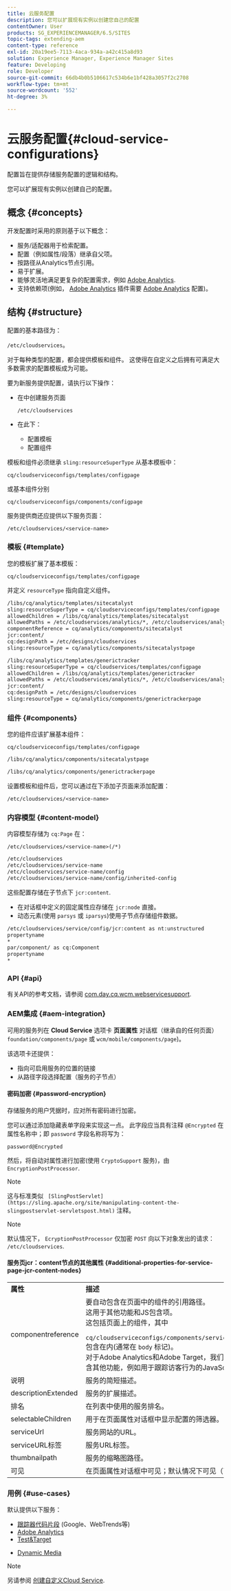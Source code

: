 ```yaml
---
title: 云服务配置
description: 您可以扩展现有实例以创建您自己的配置
contentOwner: User
products: SG_EXPERIENCEMANAGER/6.5/SITES
topic-tags: extending-aem
content-type: reference
exl-id: 20a19ee5-7113-4aca-934a-a42c415a8d93
solution: Experience Manager, Experience Manager Sites
feature: Developing
role: Developer
source-git-commit: 66db4b0b5106617c534b6e1bf428a3057f2c2708
workflow-type: tm+mt
source-wordcount: '552'
ht-degree: 3%

---
```


# 云服务配置{#cloud-service-configurations}

配置旨在提供存储服务配置的逻辑和结构。

您可以扩展现有实例以创建自己的配置。

## 概念 {#concepts}

开发配置时采用的原则基于以下概念：

* 服务/适配器用于检索配置。
* 配置（例如属性/段落）继承自父项。
* 按路径从Analytics节点引用。
* 易于扩展。
* 能够灵活地满足更复杂的配置需求，例如 [Adobe Analytics](/help/sites-administering/marketing-cloud.md#integrating-with-adobe-analytics).
* 支持依赖项(例如， [Adobe Analytics](/help/sites-administering/marketing-cloud.md#integrating-with-adobe-analytics) 插件需要 [Adobe Analytics](/help/sites-administering/marketing-cloud.md#integrating-with-adobe-analytics) 配置)。

## 结构 {#structure}

配置的基本路径为：

`/etc/cloudservices`。

对于每种类型的配置，都会提供模板和组件。 这使得在自定义之后拥有可满足大多数需求的配置模板成为可能。

要为新服务提供配置，请执行以下操作：

* 在中创建服务页面

  `/etc/cloudservices`

* 在此下：

   * 配置模板
   * 配置组件

模板和组件必须继承 `sling:resourceSuperType` 从基本模板中：

`cq/cloudserviceconfigs/templates/configpage`

或基本组件分别

`cq/cloudserviceconfigs/components/configpage`

服务提供商还应提供以下服务页面：

`/etc/cloudservices/<service-name>`

### 模板 {#template}

您的模板扩展了基本模板：

`cq/cloudserviceconfigs/templates/configpage`

并定义 `resourceType` 指向自定义组件。

```xml
/libs/cq/analytics/templates/sitecatalyst
sling:resourceSuperType = cq/cloudserviceconfigs/templates/configpage
allowedChildren = /libs/cq/analytics/templates/sitecatalyst
allowedPaths = /etc/cloudservices/analytics/*, /etc/cloudservices/analytics/.*
componentReference = cq/analytics/components/sitecatalyst
jcr:content/
cq:designPath = /etc/designs/cloudservices
sling:resourceType = cq/analytics/components/sitecatalystpage

/libs/cq/analytics/templates/generictracker
sling:resourceSuperType = cq/cloudservices/templates/configpage
allowedChildren = /libs/cq/analytics/templates/generictracker
allowedPaths = /etc/cloudservices/analytics/*, /etc/cloudservices/analytics/.*
jcr:content/
cq:designPath = /etc/designs/cloudservices
sling:resourceType = cq/analytics/components/generictrackerpage
```

### 组件 {#components}

您的组件应该扩展基本组件：

`cq/cloudserviceconfigs/templates/configpage`

```xml
/libs/cq/analytics/components/sitecatalystpage

/libs/cq/analytics/components/generictrackerpage
```

设置模板和组件后，您可以通过在下添加子页面来添加配置：

`/etc/cloudservices/<service-name>`

### 内容模型 {#content-model}

内容模型存储为 `cq:Page` 在：

`/etc/cloudservices/<service-name>(/*)`

```xml
/etc/cloudservices
/etc/cloudservices/service-name
/etc/cloudservices/service-name/config
/etc/cloudservices/service-name/config/inherited-config
```

这些配置存储在子节点下 `jcr:content`.

* 在对话框中定义的固定属性应存储在 `jcr:node` 直接。
* 动态元素(使用 `parsys` 或 `iparsys`)使用子节点存储组件数据。

```xml
/etc/cloudservices/service/config/jcr:content as nt:unstructured
propertyname
*
par/component/ as cq:Component
propertyname
*
```

### API {#api}

有关API的参考文档，请参阅 [com.day.cq.wcm.webservicesupport](https://developer.adobe.com/experience-manager/reference-materials/6-5/javadoc/com/day/cq/wcm/webservicesupport/package-summary.html).

### AEM集成 {#aem-integration}

可用的服务列在 **Cloud Service** 选项卡 **页面属性** 对话框（继承自的任何页面） `foundation/components/page` 或 `wcm/mobile/components/page`)。

该选项卡还提供：

* 指向可启用服务的位置的链接
* 从路径字段选择配置（服务的子节点）

#### 密码加密 {#password-encryption}

存储服务的用户凭据时，应对所有密码进行加密。

您可以通过添加隐藏表单字段来实现这一点。 此字段应当具有注释 `@Encrypted` 在属性名称中；即 `password` 字段名称将写为：

`password@Encrypted`

然后，将自动对属性进行加密(使用 `CryptoSupport` 服务)，由 `EncryptionPostProcessor`.

>[!NOTE]
>
>这与标准类似 ` [SlingPostServlet](https://sling.apache.org/site/manipulating-content-the-slingpostservlet-servletspost.html)` 注释。

>[!NOTE]
>
>默认情况下， `EcryptionPostProcessor` 仅加密 `POST` 向以下对象发出的请求： `/etc/cloudservices`.

#### 服务页jcr：content节点的其他属性 {#additional-properties-for-service-page-jcr-content-nodes}

<table>
 <tbody>
  <tr>
   <td><strong>属性</strong></td>
   <td><strong>描述</strong></td>
  </tr>
  <tr>
   <td>componentreference</td>
   <td>要自动包含在页面中的组件的引用路径。<br /> 这用于其他功能和JS包含项。<br /> 这包括页面上的组件，其中<br /> <code> cq/cloudserviceconfigs/components/servicecomponents</code><br /> 包含在内(通常在 <code>body</code> 标记)。<br /> 对于Adobe Analytics和Adobe Target，我们使用此项来包含其他功能，例如用于跟踪访客行为的JavaScript调用。</td>
  </tr>
  <tr>
   <td>说明</td>
   <td>服务的简短描述。<br /> </td>
  </tr>
  <tr>
   <td>descriptionExtended</td>
   <td>服务的扩展描述。</td>
  </tr>
  <tr>
   <td>排名</td>
   <td>在列表中使用的服务排名。</td>
  </tr>
  <tr>
   <td>selectableChildren</td>
   <td>用于在页面属性对话框中显示配置的筛选器。</td>
  </tr>
  <tr>
   <td>serviceUrl</td>
   <td>服务网站的URL。</td>
  </tr>
  <tr>
   <td>serviceURL标签</td>
   <td>服务URL标签。</td>
  </tr>
  <tr>
   <td>thumbnailpath</td>
   <td>服务的缩略图路径。</td>
  </tr>
  <tr>
   <td>可见</td>
   <td>在页面属性对话框中可见；默认情况下可见（可选）</td>
  </tr>
 </tbody>
</table>

### 用例 {#use-cases}

默认提供以下服务：

* [跟踪器代码片段](/help/sites-administering/external-providers.md) (Google、WebTrends等)
* [Adobe Analytics](/help/sites-administering/marketing-cloud.md#integrating-with-adobe-analytics)
* [Test&amp;Target](/help/sites-administering/marketing-cloud.md#integrating-with-adobe-target)
<!-- Search&Promote is end of life as of September 1, 2022 * [Search&Promote](/help/sites-administering/marketing-cloud.md#integrating-with-search-promote) -->
* [Dynamic Media](/help/sites-administering/marketing-cloud.md#integrating-with-scene)

>[!NOTE]
>
>另请参阅 [创建自定义Cloud Service](/help/sites-developing/extending-cloud-config-custom-cloud.md).
